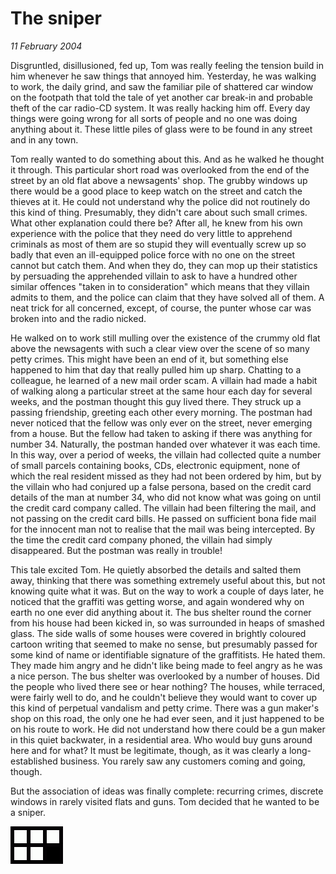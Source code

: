 # The sniper

_11 February 2004_


Disgruntled, disillusioned, fed up, Tom was really feeling the tension build in him whenever he saw things that annoyed him.  Yesterday, he was walking to work, the daily grind, and saw the familiar pile of shattered car window on the footpath that told the tale of yet another car break-in and probable theft of the car radio-CD system.  It was really hacking him off.  Every day things were going wrong for all sorts of people and no one was doing anything about it.  These little piles of glass were to be found in any street and in any town.

Tom really wanted to do something about this.  And as he walked he thought it through.  This particular short road was overlooked from the end of the street by an old flat above a newsagents' shop.  The grubby windows up there would be a good place to keep watch on the street and catch the thieves at it.  He could not understand why the police did not routinely do this kind of thing.  Presumably, they didn't care about such small crimes.  What other explanation could there be?  After all, he knew from his own experience with the police that they need do very little to apprehend criminals as most of them are so stupid they will eventually screw up so badly that even an ill-equipped police force with no one on the street cannot but catch them.  And when they do, they can mop up their statistics by persuading the apprehended villain to ask to have a hundred other similar offences "taken in to consideration" which means that they villain admits to them, and the police can claim that they have solved all of them.  A neat trick for all concerned, except, of course, the punter whose car was broken into and the radio nicked.

He walked on to work still mulling over the existence of the crummy old flat above the newsagents with such a clear view over the scene of so many petty crimes.  This might have been an end of it, but something else happened to him that day that really pulled him up sharp.  Chatting to a colleague, he learned of a new mail order scam.  A villain had made a habit of walking along a particular street at the same hour each day for several weeks, and the postman thought this guy lived there.  They struck up a passing friendship, greeting each other every morning.  The postman had never noticed that the fellow was only ever on the street, never emerging from a house.  But the fellow had taken to asking if there was anything for number 34.  Naturally, the postman handed over whatever it was each time.  In this way, over a period of weeks, the villain had collected quite a number of small parcels containing books, CDs, electronic equipment, none of which the real resident missed as they had not been ordered by him, but by the villain who had conjured up a false persona, based on the credit card details of the man at number 34, who did not know what was going on until the credit card company called.  The villain had been filtering the mail, and not passing on the credit card bills.  He passed on sufficient bona fide mail for the innocent man not to realise that the mail was being intercepted.  By the time the credit card company phoned, the villain had simply disappeared.  But the postman was really in trouble!

This tale excited Tom.  He quietly absorbed the details and salted them away, thinking that there was something extremely useful about this, but not knowing quite what it was.  But on the way to work a couple of days later, he noticed that the graffiti was getting worse, and again wondered why on earth no one ever did anything about it.  The bus shelter round the corner from his house had been kicked in, so was surrounded in heaps of smashed glass.  The side walls of some houses were covered in brightly coloured cartoon writing that seemed to make no sense, but presumably passed for some kind of name or identifiable signature of the graffitists.  He hated them.  They made him angry and he didn't like being made to feel angry as he was a nice person.  The bus shelter was overlooked by a number of houses.  Did the people who lived there see or hear nothing?  The houses, while terraced, were fairly well to do, and he couldn't believe they would want to cover up this kind of perpetual vandalism and petty crime.  There was a gun maker's shop on this road, the only one he had ever seen, and it just happened to be on his route to work.  He did not understand how there could be a gun maker in this quiet backwater, in a residential area.  Who would buy guns around here and for what?  It must be legitimate, though, as it was clearly a long-established business.  You rarely saw any customers coming and going, though.

But the association of ideas was finally complete: recurring crimes, discrete windows in rarely visited flats and guns.  Tom decided that he wanted to be a sniper.

![](/images/grids/e26.gif)
